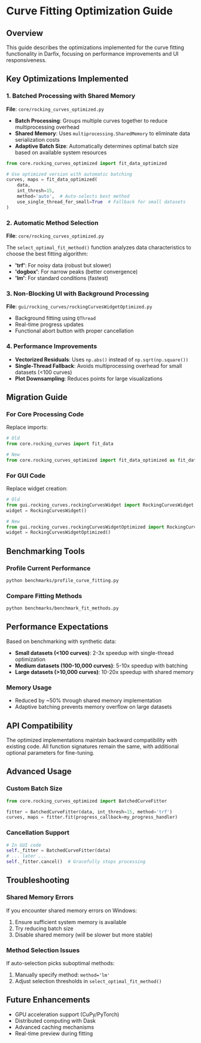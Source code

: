 # Curve Fitting Optimization Guide

## Overview

This guide describes the optimizations implemented for the curve fitting functionality in Darfix, focusing on performance improvements and UI responsiveness.

## Key Optimizations Implemented

### 1. Batched Processing with Shared Memory

**File**: `core/rocking_curves_optimized.py`

- **Batch Processing**: Groups multiple curves together to reduce multiprocessing overhead
- **Shared Memory**: Uses `multiprocessing.SharedMemory` to eliminate data serialization costs
- **Adaptive Batch Size**: Automatically determines optimal batch size based on available system resources

```python
from core.rocking_curves_optimized import fit_data_optimized

# Use optimized version with automatic batching
curves, maps = fit_data_optimized(
    data,
    int_thresh=15,
    method='auto',  # Auto-selects best method
    use_single_thread_for_small=True  # Fallback for small datasets
)
```

### 2. Automatic Method Selection

**File**: `core/rocking_curves_optimized.py`

The `select_optimal_fit_method()` function analyzes data characteristics to choose the best fitting algorithm:

- **'trf'**: For noisy data (robust but slower)
- **'dogbox'**: For narrow peaks (better convergence)
- **'lm'**: For standard conditions (fastest)

### 3. Non-Blocking UI with Background Processing

**File**: `gui/rocking_curves/rockingCurvesWidgetOptimized.py`

- Background fitting using `QThread`
- Real-time progress updates
- Functional abort button with proper cancellation

### 4. Performance Improvements

- **Vectorized Residuals**: Uses `np.abs()` instead of `np.sqrt(np.square())`
- **Single-Thread Fallback**: Avoids multiprocessing overhead for small datasets (<100 curves)
- **Plot Downsampling**: Reduces points for large visualizations

## Migration Guide

### For Core Processing Code

Replace imports:
```python
# Old
from core.rocking_curves import fit_data

# New
from core.rocking_curves_optimized import fit_data_optimized as fit_data
```

### For GUI Code

Replace widget creation:
```python
# Old
from gui.rocking_curves.rockingCurvesWidget import RockingCurvesWidget
widget = RockingCurvesWidget()

# New
from gui.rocking_curves.rockingCurvesWidgetOptimized import RockingCurvesWidgetOptimized
widget = RockingCurvesWidgetOptimized()
```

## Benchmarking Tools

### Profile Current Performance
```bash
python benchmarks/profile_curve_fitting.py
```

### Compare Fitting Methods
```bash
python benchmarks/benchmark_fit_methods.py
```

## Performance Expectations

Based on benchmarking with synthetic data:

- **Small datasets (<100 curves)**: 2-3x speedup with single-thread optimization
- **Medium datasets (100-10,000 curves)**: 5-10x speedup with batching
- **Large datasets (>10,000 curves)**: 10-20x speedup with shared memory

### Memory Usage

- Reduced by ~50% through shared memory implementation
- Adaptive batching prevents memory overflow on large datasets

## API Compatibility

The optimized implementations maintain backward compatibility with existing code. All function signatures remain the same, with additional optional parameters for fine-tuning.

## Advanced Usage

### Custom Batch Size
```python
from core.rocking_curves_optimized import BatchedCurveFitter

fitter = BatchedCurveFitter(data, int_thresh=15, method='trf')
curves, maps = fitter.fit(progress_callback=my_progress_handler)
```

### Cancellation Support
```python
# In GUI code
self._fitter = BatchedCurveFitter(data)
# ... later ...
self._fitter.cancel()  # Gracefully stops processing
```

## Troubleshooting

### Shared Memory Errors

If you encounter shared memory errors on Windows:
1. Ensure sufficient system memory is available
2. Try reducing batch size
3. Disable shared memory (will be slower but more stable)

### Method Selection Issues

If auto-selection picks suboptimal methods:
1. Manually specify method: `method='lm'`
2. Adjust selection thresholds in `select_optimal_fit_method()`

## Future Enhancements

- GPU acceleration support (CuPy/PyTorch)
- Distributed computing with Dask
- Advanced caching mechanisms
- Real-time preview during fitting